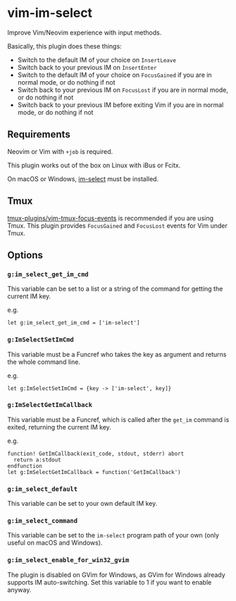 # vim-im-select
Improve Vim/Neovim experience with input methods.

Basically, this plugin does these things:

- Switch to the default IM of your choice on `InsertLeave`
- Switch back to your previous IM on `InsertEnter`
- Switch to the default IM of your choice on `FocusGained` if you are in
  normal mode, or do nothing if not
- Switch back to your previous IM on `FocusLost` if you are in normal mode, or
  do nothing if not
- Switch back to your previous IM before exiting Vim if you are in normal
  mode, or do nothing if not

## Requirements

Neovim or Vim with `+job` is required.

This plugin works out of the box on Linux with iBus or Fcitx.

On macOS or Windows, [im-select](https://github.com/daipeihust/im-select) must
be installed.

## Tmux

[tmux-plugins/vim-tmux-focus-events](https://github.com/tmux-plugins/vim-tmux-focus-events)
is recommended if you are using Tmux. This plugin provides `FocusGained` and
`FocusLost` events for Vim under Tmux.

## Options

### `g:im_select_get_im_cmd`

This variable can be set to a list or a string of the command for getting the
current IM key.

e.g.

```vim
let g:im_select_get_im_cmd = ['im-select']
```

### `g:ImSelectSetImCmd`

This variable must be a Funcref who takes the key as argument and returns the
whole command line.

e.g.

```vim
let g:ImSelectSetImCmd = {key -> ['im-select', key]}
```

### `g:ImSelectGetImCallback`

This variable must be a Funcref, which is called after the `get_im` command is
exited, returning the current IM key.

e.g.

```vim
function! GetImCallback(exit_code, stdout, stderr) abort
  return a:stdout
endfunction
let g:ImSelectGetImCallback = function('GetImCallback')
```

### `g:im_select_default`

This variable can be set to your own default IM key.

### `g:im_select_command`

This variable can be set to the `im-select` program path of your own (only
useful on macOS and Windows).

### `g:im_select_enable_for_win32_gvim`

The plugin is disabled on GVim for Windows, as GVim for Windows already
supports IM auto-switching. Set this variable to 1 if you want to enable
anyway.
